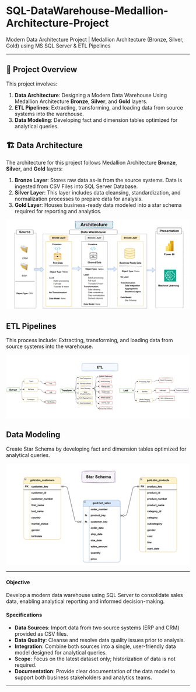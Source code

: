 # SQL-DataWarehouse-Medallion-Architecture-Project
Modern Data Architecture Project | Medallion Architecture (Bronze, Silver, Gold) using MS SQL Server &amp; ETL Pipelines

---
## 📖 Project Overview

This project involves:

1. **Data Architecture**: Designing a Modern Data Warehouse Using Medallion Architecture **Bronze**, **Silver**, and **Gold** layers.
2. **ETL Pipelines**: Extracting, transforming, and loading data from source systems into the warehouse.
3. **Data Modeling**: Developing fact and dimension tables optimized for analytical queries.

## 🏗️ Data Architecture

The architecture for this project follows Medallion Architecture **Bronze**, **Silver**, and **Gold** layers:

1. **Bronze Layer**: Stores raw data as-is from the source systems. Data is ingested from CSV Files into SQL Server Database.
2. **Silver Layer**: This layer includes data cleansing, standardization, and normalization processes to prepare data for analysis.
3. **Gold Layer**: Houses business-ready data modeled into a star schema required for reporting and analytics.

![Architecture](Documentation/2.Architecture.PNG)

## ETL Pipelines 
This process include: Extracting, transforming, and loading data from source systems into the warehouse.

![ETL](Documentation/1.ETL.PNG)

## Data Modeling 
Create Star Schema by developing fact and dimension tables optimized for analytical queries.

![Data Modelling](Documentation/5.Star_Schema.PNG)


---
#### Objective
Develop a modern data warehouse using SQL Server to consolidate sales data, enabling analytical reporting and informed decision-making.

#### Specifications
- **Data Sources**: Import data from two source systems (ERP and CRM) provided as CSV files.
- **Data Quality**: Cleanse and resolve data quality issues prior to analysis.
- **Integration**: Combine both sources into a single, user-friendly data model designed for analytical queries.
- **Scope**: Focus on the latest dataset only; historization of data is not required.
- **Documentation**: Provide clear documentation of the data model to support both business stakeholders and analytics teams.

---

